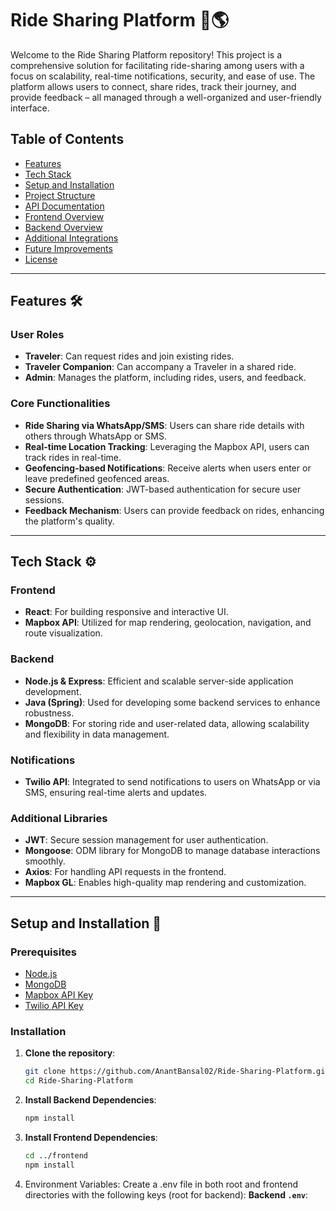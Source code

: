 # Ride Sharing Platform 🚗🌎

Welcome to the Ride Sharing Platform repository! This project is a comprehensive solution for facilitating ride-sharing among users with a focus on scalability, real-time notifications, security, and ease of use. The platform allows users to connect, share rides, track their journey, and provide feedback – all managed through a well-organized and user-friendly interface.

## Table of Contents
- [Features](#features)
- [Tech Stack](#tech-stack)
- [Setup and Installation](#setup-and-installation)
- [Project Structure](#project-structure)
- [API Documentation](#api-documentation)
- [Frontend Overview](#frontend-overview)
- [Backend Overview](#backend-overview)
- [Additional Integrations](#additional-integrations)
- [Future Improvements](#future-improvements)
- [License](#license)

---

## Features 🛠️

### User Roles
- **Traveler**: Can request rides and join existing rides.
- **Traveler Companion**: Can accompany a Traveler in a shared ride.
- **Admin**: Manages the platform, including rides, users, and feedback.

### Core Functionalities
- **Ride Sharing via WhatsApp/SMS**: Users can share ride details with others through WhatsApp or SMS.
- **Real-time Location Tracking**: Leveraging the Mapbox API, users can track rides in real-time.
- **Geofencing-based Notifications**: Receive alerts when users enter or leave predefined geofenced areas.
- **Secure Authentication**: JWT-based authentication for secure user sessions.
- **Feedback Mechanism**: Users can provide feedback on rides, enhancing the platform's quality.

---

## Tech Stack ⚙️

### Frontend
- **React**: For building responsive and interactive UI.
- **Mapbox API**: Utilized for map rendering, geolocation, navigation, and route visualization.
  
### Backend
- **Node.js & Express**: Efficient and scalable server-side application development.
- **Java (Spring)**: Used for developing some backend services to enhance robustness.
- **MongoDB**: For storing ride and user-related data, allowing scalability and flexibility in data management.

### Notifications
- **Twilio API**: Integrated to send notifications to users on WhatsApp or via SMS, ensuring real-time alerts and updates.

### Additional Libraries
- **JWT**: Secure session management for user authentication.
- **Mongoose**: ODM library for MongoDB to manage database interactions smoothly.
- **Axios**: For handling API requests in the frontend.
- **Mapbox GL**: Enables high-quality map rendering and customization.

---

## Setup and Installation 🚀

### Prerequisites
- [Node.js](https://nodejs.org/)
- [MongoDB](https://www.mongodb.com/)
- [Mapbox API Key](https://www.mapbox.com/)
- [Twilio API Key](https://www.twilio.com/)

### Installation
1. **Clone the repository**:
   ```bash
   git clone https://github.com/AnantBansal02/Ride-Sharing-Platform.git
   cd Ride-Sharing-Platform
   ```
2. **Install Backend Dependencies**:
   ```bash
   npm install
   ```
3. **Install Frontend Dependencies**:
   ```bash
   cd ../frontend
   npm install
   ```
4. Environment Variables: Create a .env file in both root and frontend directories with the following keys (root for backend):
   **Backend `.env`**:
   
